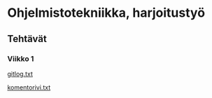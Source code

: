 # Ohjelmistotekniikka, harjoitustyö

## Tehtävät

### Viikko 1

[gitlog.txt](https://github.com/korolainenriikka/ohteharkkaa/blob/master/laskarit/viikko1/gitlog.txt)

[komentorivi.txt](https://github.com/korolainenriikka/ohteharkkaa/blob/master/laskarit/viikko1/gitlog.txt)

